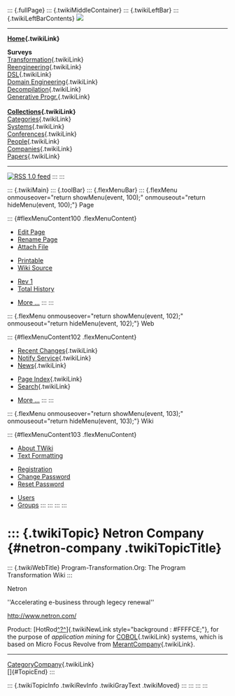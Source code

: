 ::: {.fullPage}
::: {.twikiMiddleContainer}
::: {.twikiLeftBar}
::: {.twikiLeftBarContents}
![](../pub/transformation.gif)

------------------------------------------------------------------------

**[Home](WebHome){.twikiLink}**

**Surveys**\
[Transformation](ProgramTransformation){.twikiLink}\
[Reengineering](ReengineeringWiki){.twikiLink}\
[DSL](DomainSpecificLanguages){.twikiLink}\
[Domain Engineering](DomainEngineering){.twikiLink}\
[Decompilation](DeCompilation){.twikiLink}\
[Generative Progr.](GenerativeProgrammingWiki){.twikiLink}\
\
**[Collections](CategoryCollection){.twikiLink}**\
[Categories](CategoryCategory){.twikiLink}\
[Systems](TransformationSystems){.twikiLink}\
[Conferences](TransformationConferences){.twikiLink}\
[People](TransformationPeople){.twikiLink}\
[Companies](TransformationCompanies){.twikiLink}\
[Papers](CategoryPaper){.twikiLink}

------------------------------------------------------------------------

[![](../pub/rss.gif "RSS 1.0 feed")](WebRss@skin=rss)
:::
:::

::: {.twikiMain}
::: {.toolBar}
::: {.flexMenuBar}
::: {.flexMenu onmouseover="return showMenu(event, 100);" onmouseout="return hideMenu(event, 100);"}
Page

::: {#flexMenuContent100 .flexMenuContent}
-   [Edit
    Page](http://www.program-transformation.org/edit/Transform/NetronCompany?t=1536826393)
-   [Rename
    Page](http://www.program-transformation.org/rename/Transform/NetronCompany)
-   [Attach
    File](http://www.program-transformation.org/attach/Transform/NetronCompany)

<!-- -->

-   [Printable](http://www.program-transformation.org/view/Transform/NetronCompany?skin=print.pattern)
-   [Wiki
    Source](http://www.program-transformation.org/view/Transform/NetronCompany?skin=text&raw=on&contenttype=text/plain)

<!-- -->

-   [Rev
    1](http://www.program-transformation.org/view/Transform/NetronCompany?rev=1.1)
-   [Total
    History](http://www.program-transformation.org/rdiff/Transform/NetronCompany)

<!-- -->

-   [More
    \...](http://www.program-transformation.org/oops/Transform/NetronCompany?template=oopsmore&param1=1.1&param2=1.1)
:::
:::

::: {.flexMenu onmouseover="return showMenu(event, 102);" onmouseout="return hideMenu(event, 102);"}
Web

::: {#flexMenuContent102 .flexMenuContent}
-   [Recent Changes](WebChanges){.twikiLink}
-   [Notify Service](WebNotify){.twikiLink}
-   [News](WebNews){.twikiLink}

<!-- -->

-   [Page Index](WebIndex){.twikiLink}
-   [Search](WebSearch){.twikiLink}

<!-- -->

-   [More
    \...](http://www.program-transformation.org/oops/Transform/NetronCompany?template=oopsmore&param1=1.1&param2=1.1)
:::
:::

::: {.flexMenu onmouseover="return showMenu(event, 103);" onmouseout="return hideMenu(event, 103);"}
Wiki

::: {#flexMenuContent103 .flexMenuContent}
-   [About
    TWiki](http://www.program-transformation.org/view/TWiki/WebHome)
-   [Text
    Formatting](http://www.program-transformation.org/view/TWiki/TextFormattingRules)

<!-- -->

-   [Registration](http://www.program-transformation.org/view/TWiki/TWikiRegistration)
-   [Change
    Password](http://www.program-transformation.org/view/TWiki/ChangePassword)
-   [Reset
    Password](http://www.program-transformation.org/view/TWiki/ResetPassword)

<!-- -->

-   [Users](http://www.program-transformation.org/view/Main/TWikiUsers)
-   [Groups](http://www.program-transformation.org/view/Main/TWikiGroups)
:::
:::
:::
:::

::: {.twikiTopic}
Netron Company {#netron-company .twikiTopicTitle}
==============

::: {.twikiWebTitle}
Program-Transformation.Org: The Program Transformation Wiki
:::

Netron

\'\'Accelerating e-business through legecy renewal\'\'

<http://www.netron.com/>

Product:
[HotRod[^?^](http://www.program-transformation.org/edit/Transform/HotRod?topicparent=Transform.NetronCompany)]{.twikiNewLink
style="background : #FFFFCE;"}, for the purpose of *application mining*
for [COBOL](COBOL){.twikiLink} systems, which is based on Micro Focus
Revolve from [MerantCompany](MerantCompany){.twikiLink}.

------------------------------------------------------------------------

[CategoryCompany](CategoryCompany){.twikiLink}\
[]{#TopicEnd}
:::

::: {.twikiTopicInfo .twikiRevInfo .twikiGrayText .twikiMoved}
:::
:::
:::
:::
